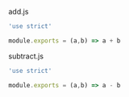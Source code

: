 add.js
```javascript
'use strict'

module.exports = (a,b) => a + b
```

subtract.js
```javascript
'use strict'

module.exports = (a,b) => a - b
```
